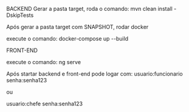 BACKEND
Gerar a pasta target, roda o comando: mvn clean install -DskipTests

Após gerar a pasta target com SNAPSHOT, rodar docker

execute o comando: docker-compose up --build

FRONT-END

execute o comando: ng serve

Após startar backend e front-end pode logar com:
usuario:funcionario
senha:senha123

ou

usuario:chefe
senha:senha123
